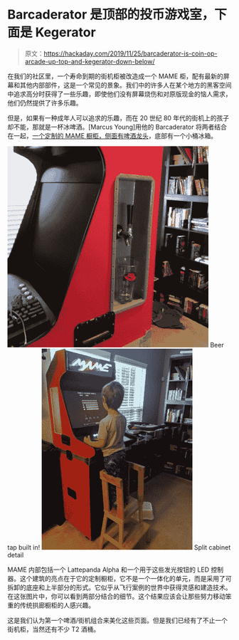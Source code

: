 # Barcaderator 是顶部的投币游戏室，下面是 Kegerator

> 原文：<https://hackaday.com/2019/11/25/barcaderator-is-coin-op-arcade-up-top-and-kegerator-down-below/>

在我们的社区里，一个寿命到期的街机柜被改造成一个 MAME 柜，配有最新的屏幕和其他内部部件，这是一个常见的景象。我们中的许多人在某个地方的黑客空间中追求高分时获得了一些乐趣，即使他们没有屏幕烧伤和对原版现金的恼人需求，他们仍然提供了许多乐趣。

但是，如果有一种成年人可以追求的乐趣，而在 20 世纪 80 年代的街机上的孩子却不能，那就是一杯冰啤酒。[Marcus Young]用他的 Barcaderator 将两者结合在一起，[一个定制的 MAME 橱柜，侧面有啤酒龙头](https://marcyoung.us/post/barcade/)，底部有一个小桶冰箱。

 [![Beer tap built in!](img/ec9b5db88b99a858c1db43d5e4df98d1.png "mame-barcade-featured")](https://hackaday.com/2019/11/25/barcaderator-is-coin-op-arcade-up-top-and-kegerator-down-below/mame-barcade-featured/) Beer tap built in! [![Split cabinet detail](img/fe34bc7151893c7cc17d38355f0c9b4d.png "barcaderator-modular-cabinet-design-detail")](https://hackaday.com/2019/11/25/barcaderator-is-coin-op-arcade-up-top-and-kegerator-down-below/barcaderator-modular-cabinet-design-detail/) Split cabinet detail

MAME 内部包括一个 Lattepanda Alpha 和一个用于这些发光按钮的 LED 控制器。这个建筑的亮点在于它的定制橱柜，它不是一个一体化的单元，而是采用了可拆卸的底座和上半部分的形式。它似乎从飞行案例的世界中获得灵感和建造技术。在这张图片中，你可以看到两部分结合的细节。这个结果应该会让那些努力移动笨重的传统拱廊橱柜的人感兴趣。

这是我们认为第一个啤酒/街机组合来美化这些页面。但是我们已经有了不止一个街机柜，当然还有不少 T2 酒桶。